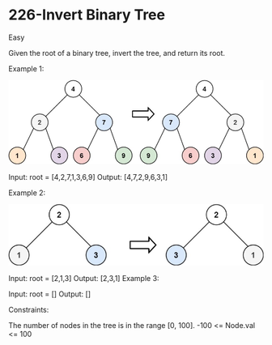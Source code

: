 <h1>226-Invert Binary Tree</h1>

Easy

Given the root of a binary tree, invert the tree, and return its root.

 

Example 1:

![alt text](image.png)


Input: root = [4,2,7,1,3,6,9]
Output: [4,7,2,9,6,3,1]

Example 2:

![alt text](image-1.png)


Input: root = [2,1,3]
Output: [2,3,1]
Example 3:

Input: root = []
Output: []
 

Constraints:

The number of nodes in the tree is in the range [0, 100].
-100 <= Node.val <= 100